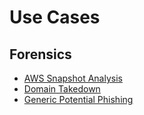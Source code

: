 # Use Cases

## Forensics

* [AWS Snapshot Analysis](./aws-snapshot-analysis)
* [Domain Takedown](./domain-takedown)
* [Generic Potential Phishing](./generic-potential-phishing)
